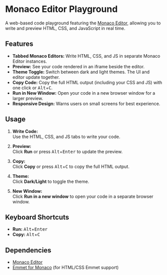 # Monaco Editor Playground

A web-based code playground featuring the [Monaco Editor](https://microsoft.github.io/monaco-editor/), allowing you to write and preview HTML, CSS, and JavaScript in real time.  

## Features

- **Tabbed Monaco Editors:** Write HTML, CSS, and JS in separate Monaco Editor instances.
- **Preview:** See your code rendered in an iframe beside the editor.
- **Theme Toggle:** Switch between dark and light themes. The UI and editor update together.
- **Copy Code:** Copy the full HTML output (including your CSS and JS) with one click or <kbd>Alt</kbd>+<kbd>C</kbd>.
- **Run in New Window:** Open your code in a new browser window for a larger preview.
- **Responsive Design:** Warns users on small screens for best experience.

## Usage

1. **Write Code:**  
   Use the HTML, CSS, and JS tabs to write your code.

2. **Preview:**  
   Click **Run** or press <kbd>Alt</kbd>+<kbd>Enter</kbd> to update the preview.

3. **Copy:**  
   Click **Copy** or press <kbd>Alt</kbd>+<kbd>C</kbd> to copy the full HTML output.

4. **Theme:**  
   Click **Dark/Light** to toggle the theme.

5. **New Window:**  
   Click **Run in a new window** to open your code in a separate browser window.

## Keyboard Shortcuts

- **Run:** <kbd>Alt</kbd>+<kbd>Enter</kbd>
- **Copy:** <kbd>Alt</kbd>+<kbd>C</kbd>

## Dependencies

- [Monaco Editor](https://microsoft.github.io/monaco-editor/)
- [Emmet for Monaco](https://github.com/emmetio/monaco-plugin) (for HTML/CSS Emmet support)
